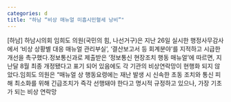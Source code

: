 ```yaml
---
categories: d
title: "하남 “비상 매뉴얼 미흡시민혈세 낭비”"
---
```

[하남] 하남시의회 임희도 의원(국민의 힘, 나선거구)은 지난 26일 실시한 행정사무감사에서 ‘비상 상황별 대응 매뉴얼 관리부실’, ‘결산보고서 등 회계분야’를 지적하고 시급한 개선을 촉구했다.정보통신과로 제출받은 ‘정보통신 현장조치 행동 매뉴얼’에 따르면, 지난달 8월 최종 개정됐다고 표기 되어 있음에도 각 기관의 비상연락망이 현행화 되지 않았다.임희도 의원은 “매뉴얼 상 행동요령에는 재난 발생 시 신속한 초동 조치와 통신 피해 최소화를 위해 긴급조치가 즉각 선행돼야 한다고 명시적 규정하고 있으나, 가장 기초가 되는 비상 연락망